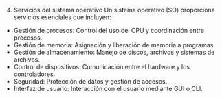4. Servicios del sistema operativo
Un sistema operativo (SO) proporciona servicios esenciales que incluyen:

- Gestión de procesos: Control del uso del CPU y coordinación entre procesos.
- Gestión de memoria: Asignación y liberación de memoria a programas.
- Gestión de almacenamiento: Manejo de discos, archivos y sistemas de archivos.
- Control de dispositivos: Comunicación entre el hardware y los controladores.
- Seguridad: Protección de datos y gestión de accesos.
- Interfaz de usuario: Interacción con el usuario mediante GUI o CLI.